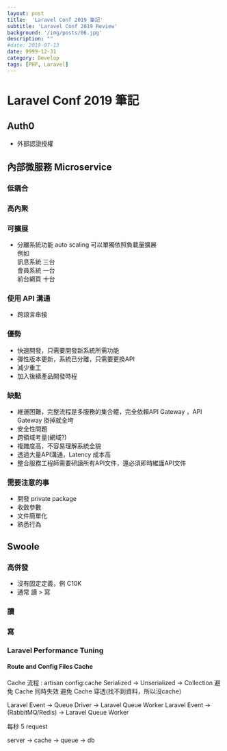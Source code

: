 ```yaml
---
layout: post
title:  'Laravel Conf 2019 筆記'
subtitle: 'Laravel Conf 2019 Review'
background: '/img/posts/06.jpg'
description: ""
#date: 2019-07-13
date: 9999-12-31
category: Develop
tags: [PHP, Laravel]
---
```


# Laravel Conf 2019 筆記

## Auth0
- 外部認證授權


## 內部微服務 Microservice

### 低耦合

### 高內聚

### 可擴展
- 分離系統功能
auto scaling 可以單獨依照負載量擴展  
例如  
訊息系統 三台  
會員系統 一台  
前台網頁 十台  

### 使用 API 溝通
- 跨語言串接

### 優勢
- 快速開發，只需要開發新系統所需功能
- 彈性版本更新，系統已分離，只需要更換API
- 減少重工
- 加入後續產品開發時程

### 缺點
- 維運困難，完整流程是多服務的集合體，完全依賴API Gateway ，API Gateway 掛掉就全垮
- 安全性問題
- 跨領域考量(網域?)
- 複雜度高，不容易理解系統全貌
- 透過大量API溝通，Latency 成本高
- 整合服務工程師需要研讀所有API文件，還必須即時維護API文件

### 需要注意的事
- 開發 private package
- 收斂參數
- 文件簡單化
- 熟悉行為

## Swoole

### 高併發
- 沒有固定定義，例 C10K
- 通常 讀 > 寫

### 讀

### 寫

### Laravel Performance Tuning
#### Route and Config Files Cache
Cache 流程 : artisan config:cache
Serialized -> Unserialized -> Collection
避免 Cache 同時失效
避免 Cache 穿透(找不到資料，所以沒cache)

Laravel Event -> Queue Driver -> Laravel Queue Worker
Laravel Event -> (RabbitMQ/Redis) -> Laravel Queue Worker

每秒 5 request 

server -> cache -> queue -> db
